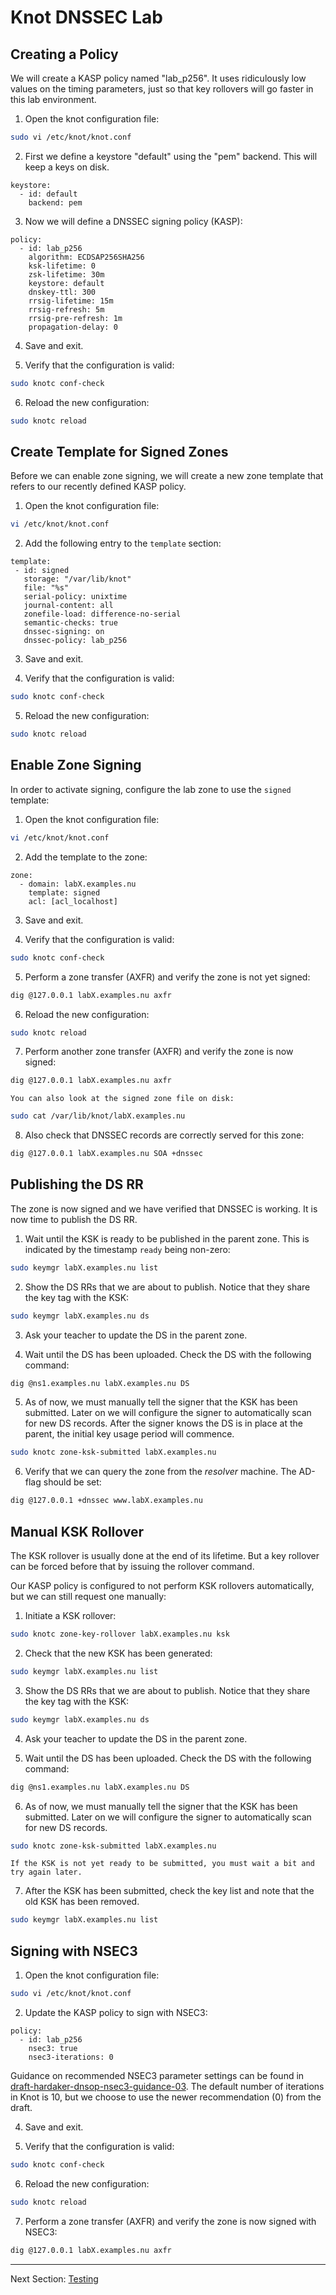 # Knot DNSSEC Lab

## Creating a Policy

We will create a KASP policy named "lab_p256". It uses ridiculously low values on the timing parameters, just so that key rollovers will go faster in this lab environment.

1. Open the knot configuration file:
```bash
sudo vi /etc/knot/knot.conf
```

2. First we define a keystore "default" using the "pem" backend. This will keep a keys on disk.
```
keystore:
  - id: default
    backend: pem
```

3. Now we will define a DNSSEC signing policy (KASP):
```
policy:
  - id: lab_p256
    algorithm: ECDSAP256SHA256
    ksk-lifetime: 0
    zsk-lifetime: 30m
    keystore: default
    dnskey-ttl: 300
    rrsig-lifetime: 15m
    rrsig-refresh: 5m
    rrsig-pre-refresh: 1m
    propagation-delay: 0
```

4. Save and exit.


5. Verify that the configuration is valid:
```bash
sudo knotc conf-check
```

6. Reload the new configuration:
```bash
sudo knotc reload
```

## Create Template for Signed Zones

Before we can enable zone signing, we will create a new zone template that refers to our recently defined KASP policy.

1. Open the knot configuration file:
```bash
vi /etc/knot/knot.conf
```

2. Add the following entry to the `template` section:
```
template:
 - id: signed
   storage: "/var/lib/knot"
   file: "%s"
   serial-policy: unixtime
   journal-content: all
   zonefile-load: difference-no-serial
   semantic-checks: true
   dnssec-signing: on
   dnssec-policy: lab_p256
```

3. Save and exit.

4. Verify that the configuration is valid:
```bash
sudo knotc conf-check
```

5. Reload the new configuration:
```bash
sudo knotc reload
```

## Enable Zone Signing

In order to activate signing, configure the lab zone to use the `signed` template:

1. Open the knot configuration file:
```bash
vi /etc/knot/knot.conf
```

2. Add the template to the zone:
```
zone:
  - domain: labX.examples.nu
    template: signed
    acl: [acl_localhost]
```

3. Save and exit.

4. Verify that the configuration is valid:
```bash
sudo knotc conf-check
```

5. Perform a zone transfer (AXFR) and verify the zone is not yet signed:
```bash
dig @127.0.0.1 labX.examples.nu axfr
```

6. Reload the new configuration:
```bash
sudo knotc reload
```

7. Perform another zone transfer (AXFR) and verify the zone is now signed:
```bash
dig @127.0.0.1 labX.examples.nu axfr
```

    You can also look at the signed zone file on disk:
```bash
sudo cat /var/lib/knot/labX.examples.nu
```


8. Also check that DNSSEC records are correctly served for this zone:
```bash
dig @127.0.0.1 labX.examples.nu SOA +dnssec
```


## Publishing the DS RR

The zone is now signed and we have verified that DNSSEC is working. It is now time to publish the DS RR.

1. Wait until the KSK is ready to be published in the parent zone. This is indicated by the timestamp `ready` being non-zero:
```bash
sudo keymgr labX.examples.nu list
```

2. Show the DS RRs that we are about to publish. Notice that they share the key tag with the KSK:
```bash
sudo keymgr labX.examples.nu ds
```
3. Ask your teacher to update the DS in the parent zone.

4. Wait until the DS has been uploaded. Check the DS with the following command:
```bash
dig @ns1.examples.nu labX.examples.nu DS
```
5. As of now, we must manually tell the signer that the KSK has been submitted. Later on we will configure the signer to automatically scan for new DS records. After the signer knows the DS is in place at the parent, the initial key usage period will commence.
```bash
sudo knotc zone-ksk-submitted labX.examples.nu
```

6. Verify that we can query the zone from the *resolver* machine.
   The AD-flag should be set:
```bash
dig @127.0.0.1 +dnssec www.labX.examples.nu
```


## Manual KSK Rollover

The KSK rollover is usually done at the end of its lifetime. But a key rollover can be forced before that by issuing the rollover command.

Our KASP policy is configured to not perform KSK rollovers automatically, but we can still request one manually:

1. Initiate a KSK rollover:
```bash
sudo knotc zone-key-rollover labX.examples.nu ksk
```
2. Check that the new KSK has been generated:
```bash
sudo keymgr labX.examples.nu list
```

3. Show the DS RRs that we are about to publish. Notice that they share the key tag with the KSK:
```bash
sudo keymgr labX.examples.nu ds
```
4. Ask your teacher to update the DS in the parent zone.

5. Wait until the DS has been uploaded. Check the DS with the following command:
```bash
dig @ns1.examples.nu labX.examples.nu DS
```
6. As of now, we must manually tell the signer that the KSK has been submitted. Later on we will configure the signer to automatically scan for new DS records.
```bash
sudo knotc zone-ksk-submitted labX.examples.nu
```
    If the KSK is not yet ready to be submitted, you must wait a bit and try again later.
    
7. After the KSK has been submitted, check the key list and note that the old KSK has been removed.
```bash
sudo keymgr labX.examples.nu list
```


## Signing with NSEC3

1. Open the knot configuration file:
```bash
sudo vi /etc/knot/knot.conf
```
2. Update the KASP policy to sign with NSEC3:
```
policy:
  - id: lab_p256
    nsec3: true
    nsec3-iterations: 0
```
   Guidance on recommended NSEC3 parameter settings can be found in [draft-hardaker-dnsop-nsec3-guidance-03](https://datatracker.ietf.org/doc/html/draft-hardaker-dnsop-nsec3-guidance-03). The default number of iterations in Knot is 10, but we choose to use the newer recommendation (0) from the draft.

4. Save and exit.

5. Verify that the configuration is valid:
```bash
sudo knotc conf-check
```
6. Reload the new configuration:
```bash
sudo knotc reload
```

7. Perform a zone transfer (AXFR) and verify the zone is now signed with NSEC3:
```bash
dig @127.0.0.1 labX.examples.nu axfr
```


---
Next Section: [Testing](testing.md)
